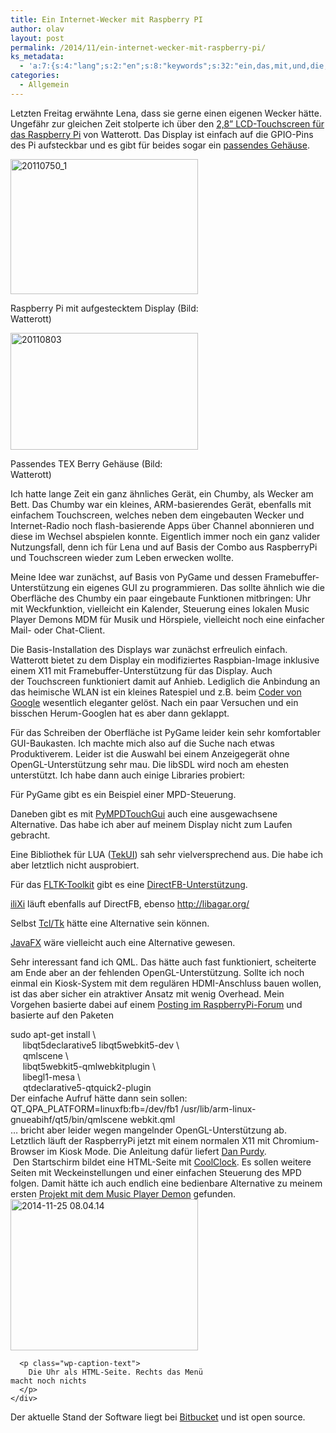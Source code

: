 ```yaml
---
title: Ein Internet-Wecker mit Raspberry PI
author: olav
layout: post
permalink: /2014/11/ein-internet-wecker-mit-raspberry-pi/
ks_metadata:
  - 'a:7:{s:4:"lang";s:2:"en";s:8:"keywords";s:32:"ein,das,mit,und,die,ich,auf,für";s:19:"keywords_autoupdate";i:1;s:11:"description";s:157:"ein passendes Gehäuse. Raspberry Pi mit aufgestecktem Display (Bild: Watterott) Passendes TEX Berry Gehäuse (Bild: Watterott) Ich hatte lange Zeit ein ganz";s:22:"description_autoupdate";i:1;s:5:"title";s:0:"";s:6:"robots";s:12:"index,follow";}'
categories:
  - Allgemein
---
```

Letzten Freitag erwähnte Lena, dass sie gerne einen eigenen Wecker hätte. Ungefähr zur gleichen Zeit stolperte ich über den [2,8&#8221; LCD-Touchscreen für das Raspberry Pi][1] von Watterott. Das Display ist einfach auf die GPIO-Pins des Pi aufsteckbar und es gibt für beides sogar ein [passendes Gehäuse][2].

<div id="attachment_960" style="width: 310px" class="wp-caption alignnone">
  <a href="http://tinkerthon.de/wp-content/uploads/2014/11/20110750_1.jpg" rel="lightbox[955]" title="Ein Internet-Wecker mit Raspberry PI"><img class="wp-image-960 size-medium" src="http://tinkerthon.de/wp-content/uploads/2014/11/20110750_1-300x216.jpg" alt="20110750_1" width="300" height="216" /></a>
  
  <p class="wp-caption-text">
    Raspberry Pi mit aufgestecktem Display (Bild: Watterott)
  </p>
</div>

<div id="attachment_961" style="width: 310px" class="wp-caption alignnone">
  <a href="http://tinkerthon.de/wp-content/uploads/2014/11/20110803.jpg" rel="lightbox[955]" title="Ein Internet-Wecker mit Raspberry PI"><img class="wp-image-961 size-medium" src="http://tinkerthon.de/wp-content/uploads/2014/11/20110803-300x187.jpg" alt="20110803" width="300" height="187" /></a>
  
  <p class="wp-caption-text">
    Passendes TEX Berry Gehäuse (Bild: Watterott)
  </p>
</div>

Ich hatte lange Zeit ein ganz ähnliches Gerät, ein Chumby, als Wecker am Bett. Das Chumby war ein kleines, ARM-basierendes Gerät, ebenfalls mit einfachem Touchscreen, welches neben dem eingebauten Wecker und Internet-Radio noch flash-basierende Apps über Channel abonnieren und diese im Wechsel abspielen konnte. Eigentlich immer noch ein ganz valider Nutzungsfall, denn ich für Lena und auf Basis der Combo aus RaspberryPi und Touchscreen wieder zum Leben erwecken wollte.

Meine Idee war zunächst, auf Basis von PyGame und dessen Framebuffer-Unterstützung ein eigenes GUI zu programmieren. Das sollte ähnlich wie die Oberfläche des Chumby ein paar eingebaute Funktionen mitbringen: Uhr mit Weckfunktion, vielleicht ein Kalender, Steuerung eines lokalen Music Player Demons MDM für Musik und Hörspiele, vielleicht noch eine einfacher Mail- oder Chat-Client.

Die Basis-Installation des Displays war zunächst erfreulich einfach. Watterott bietet zu dem Display ein modifiziertes Raspbian-Image inklusive einem X11 mit Framebuffer-Unterstützung für das Display. Auch der Touchscreen funktioniert damit auf Anhieb. Lediglich die Anbindung an das heimische WLAN ist ein kleines Ratespiel und z.B. beim [Coder von Google][3] wesentlich eleganter gelöst. Nach ein paar Versuchen und ein bisschen Herum-Googlen hat es aber dann geklappt.

Für das Schreiben der Oberfläche ist PyGame leider kein sehr komfortabler GUI-Baukasten. Ich machte mich also auf die Suche nach etwas Produktiverem. Leider ist die Auswahl bei einem Anzeigegerät ohne OpenGL-Unterstützung sehr mau. Die libSDL wird noch am ehesten unterstützt. Ich habe dann auch einige Libraries probiert:

Für PyGame gibt es ein Beispiel einer MPD-Steuerung.

Daneben gibt es mit [PyMPDTouchGui][4] auch eine ausgewachsene Alternative. Das habe ich aber auf meinem Display nicht zum Laufen gebracht.

Eine Bibliothek für LUA ([TekUI][5]) sah sehr vielversprechend aus. Die habe ich aber letztlich nicht ausprobiert.

Für das [FLTK-Toolkit][6] gibt es eine [DirectFB-Unterstützung][7].

[iliXi][8] läuft ebenfalls auf DirectFB, ebenso <http://libagar.org/>

Selbst [Tcl/Tk][9] hätte eine Alternative sein können.

[JavaFX][10] wäre vielleicht auch eine Alternative gewesen.

Sehr interessant fand ich QML. Das hätte auch fast funktioniert, scheiterte am Ende aber an der fehlenden OpenGL-Unterstützung. Sollte ich noch einmal ein Kiosk-System mit dem regulären HDMI-Anschluss bauen wollen, ist das aber sicher ein atraktiver Ansatz mit wenig Overhead. Mein Vorgehen basierte dabei auf einem [Posting im RaspberryPi-Forum][11] und basierte auf den Paketen

<div>
  sudo apt-get install \
</div>

<div>
       libqt5declarative5 libqt5webkit5-dev \
</div>

<div>
       qmlscene \
</div>

<div>
       libqt5webkit5-qmlwebkitplugin \
</div>

<div>
       libegl1-mesa \
</div>

<div>
       qtdeclarative5-qtquick2-plugin
</div>

<div>
</div>

<div>
  Der einfache Aufruf hätte dann sein sollen:
</div>

<div>
</div>

<div>
  <div>
    QT_QPA_PLATFORM=linuxfb:fb=/dev/fb1 /usr/lib/arm-linux-gnueabihf/qt5/bin/qmlscene webkit.qml
  </div>
  
  <div>
  </div>
  
  <div>
    &#8230; bricht aber leider wegen mangelnder OpenGL-Unterstützung ab.
  </div>
  
  <div>
  </div>
  
  <div>
    Letztlich läuft der RaspberryPi jetzt mit einem normalen X11 mit Chromium-Browser im Kiosk Mode. Die Anleitung dafür liefert <a href="https://www.danpurdy.co.uk/web-development/raspberry-pi-kiosk-screen-tutorial/">Dan Purdy</a>.  Den Startschirm bildet eine HTML-Seite mit <a href="http://randomibis.com/coolclock/demos/demo2.html">CoolClock</a>. Es sollen weitere Seiten mit Weckeinstellungen und einer einfachen Steuerung des MPD folgen. Damit hätte ich auch endlich eine bedienbare Alternative zu meinem ersten <a href="http://tinkerthon.de/2013/04/internet-radio-mit-raspberrypi-2-zeiligem-rgb-lcd-und-5-tasten/">Projekt mit dem Music Player Demon</a> gefunden.
  </div>
  
  <div>
  </div>
  
  <div>
    <div id="attachment_958" style="width: 310px" class="wp-caption alignnone">
      <a href="http://tinkerthon.de/wp-content/uploads/2014/11/2014-11-25-08.04.14-e1416986351267.jpg" rel="lightbox[955]" title="Ein Internet-Wecker mit Raspberry PI"><img class="wp-image-958 size-medium" src="http://tinkerthon.de/wp-content/uploads/2014/11/2014-11-25-08.04.14-e1416986033782-300x242.jpg" alt="2014-11-25 08.04.14" width="300" height="242" /></a>
      
      <p class="wp-caption-text">
        Die Uhr als HTML-Seite. Rechts das Menü macht noch nichts
      </p>
    </div>
  </div>
</div>

Der aktuelle Stand der Software liegt bei [Bitbucket][12] und ist open source.

 [1]: http://www.watterott.com/de/RPi-Display
 [2]: http://www.watterott.com/de/TEK-BERRY-Gehaeuse-transparent-v12-mit-Ausschnitt-fuer-RPi-Display
 [3]: http://tinkerthon.de/2013/09/raspberry-pi-lehrt-web-programmierung/
 [4]: http://www.spida.net/projects/software/pympdtouchgui/index.en.html
 [5]: http://tekui.neoscientists.org
 [6]: http://www.fltk.org/
 [7]: https://www.mail-archive.com/fltk-dev@easysw.com/msg00762.html
 [8]: http://ilixi.org/
 [9]: http://www.androwish.org/
 [10]: http://harmoniccode.blogspot.de/2014/02/fun-with-javafx-on-raspberry-pi-again.html
 [11]: http://www.raspberrypi.org/forums/viewtopic.php?f=31&t=26142
 [12]: https://bitbucket.org/olav/lenas-uhr